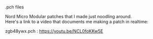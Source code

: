 .pch files

Nord Micro Modular patches that I made just noodling around.  
Here's a link to a video that documents me making a patch in realtime:  

zgb48ywx.pch : https://youtu.be/NCL0foKKw5E
